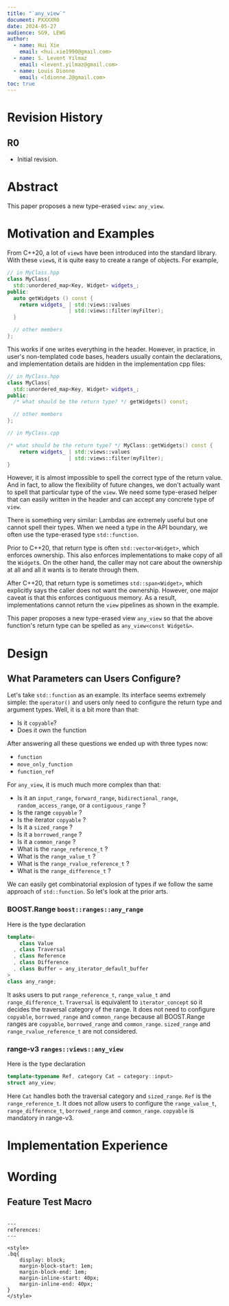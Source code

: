 ```yaml
---
title: "`any_view`"
document: PXXXXR0
date: 2024-05-27
audience: SG9, LEWG
author:
  - name: Hui Xie
    email: <hui.xie1990@gmail.com>
  - name: S. Levent Yilmaz
    email: <levent.yilmaz@gmail.com>
  - name: Louis Dionne
    email: <ldionne.2@gmail.com>
toc: true
---
```


# Revision History

## R0

- Initial revision.

# Abstract

This paper proposes a new type-erased `view`: `any_view`.

# Motivation and Examples

From C++20, a lot of `view`s have been introduced into the standard library.
With these `view`s, it is quite easy to create a range of objects. For example,

```cpp
// in MyClass.hpp
class MyClass{
  std::unordered_map<Key, Widget> widgets_;
public:
  auto getWidgets () const {
    return widgets_ | std::views::values
                    | std::views::filter(myFilter);
  }

  // other members
};
```

This works if one writes everything in the header. However, in practice,
in user's non-templated code bases, headers usually contain the declarations,
and implementation details are hidden in the implementation cpp files:

```cpp
// in MyClass.hpp
class MyClass{
  std::unordered_map<Key, Widget> widgets_;
public:
  /* what should be the return type? */ getWidgets() const;

  // other members
};

// in MyClass.cpp

/* what should be the return type? */ MyClass::getWidgets() const {
    return widgets_ | std::views::values
                    | std::views::filter(myFilter);
}
```

However, it is almost impossible to spell the correct type of the return value.
And in fact, to allow the flexibility of future changes, we don't actually
want to spell that particular type of the `view`. We need some type-erased helper
that can easily written in the header and can accept any concrete type of `view`.

There is something very similar: Lambdas are extremely useful but one cannot
spell their types. When we need a type in the API boundary, we often use the type-erased
type `std::function`.

Prior to C++20, that return type is often `std::vector<Widget>`, which enforces ownership.
This also enforces implementations to make copy of all the `Widget`s. On the other hand,
the caller may not care about the ownership at all and all it wants is to iterate through them.

After C++20, that return type is sometimes `std::span<Widget>`, which explicitly says
the caller does not want the ownership. However, one major caveat is that this enforces
contiguous memory. As a result, implementations cannot return the `view` pipelines as
shown in the example.

This paper proposes a new type-erased view `any_view` so that the above function's return type
can be spelled as `any_view<const Widget&>`.

# Design

## What Parameters can Users Configure?

Let's take `std::function` as an example. Its interface seems extremely simple:
the `operator()` and users only need to configure the return type and argument
types. Well, it is a bit more than that:

- Is it `copyable`?
- Does it own the function

After answering all these questions we ended up with three types now:

- `function`
- `move_only_function`
- `function_ref`

For `any_view`, it is much much more complex than that:

- Is it an `input_range`, `forward_range`, `bidirectional_range`, `random_access_range`, or a `contiguous_range` ?
- Is the range `copyable` ?
- Is the iterator `copyable` ?
- Is it a `sized_range` ?
- Is it a `borrowed_range` ?
- Is it a `common_range` ?
- What is the `range_reference_t` ?
- What is the `range_value_t` ?
- What is the `range_rvalue_reference_t` ?
- What is the `range_difference_t` ?

We can easily get combinatorial explosion of types if we follow the same approach of `std::function`. So let's look at the prior arts.

### BOOST.Range `boost::ranges::any_range`

Here is the type declaration

```cpp
template<
    class Value
  , class Traversal
  , class Reference
  , class Difference
  , class Buffer = any_iterator_default_buffer
>
class any_range;
```

It asks users to put `range_reference_t`, `range_value_t` and `range_difference_t`. `Traversal` is equivalent to `iterator_concept` so it decides the traversal category of the range. It does not need
to configure `copyable`, `borrowed_range` and `common_range` because all BOOST.Range ranges are `copyable`, `borrowed_range` and `common_range`. `sized_range` and `range_rvalue_reference_t` are not
considered.

### range-v3 `ranges::views::any_view`

Here is the type declaration

```cpp
template<typename Ref, category Cat = category::input>
struct any_view;
```

Here `Cat` handles both the traversal category and `sized_range`. `Ref` is the `range_reference_t`. It
does not allow users to configure the `range_value_t`, `range_difference_t`, `borrowed_range` and `common_range`. `copyable` is mandatory in range-v3.

# Implementation Experience

# Wording

## Feature Test Macro

```

---
references:
---

<style>
.bq{
    display: block;
    margin-block-start: 1em;
    margin-block-end: 1em;
    margin-inline-start: 40px;
    margin-inline-end: 40px;
}
</style>
